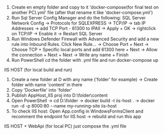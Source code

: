 1) Create en empty folder and copy to it 'docker-compose(for final test on another PC).yml' file (after that rename it like 'docker-compose.yml')
2) Run Sql Server Config Manager and do the following: SQL Server Network Config -> Protocols for SQLEXPRESS -> TCP/IP -> tab IP Addresses -> add TCP Port - 61300 to IPAII -> Apply + OK -> rightclick on TCP/IP -> Enable it -> Restart SQL Server
3) Run Windows Defender Firewall with Advanced Security and add a new rule into Inbound Rules. Click New Rule... -> Choose Port + Next -> Choose TCP + Specific local ports and add 61300 here + Next -> Allow the connection + Next + Next -> Write any name + Finish
4) Run PowerShell cd the folder with .yml file and run docker-compose up


IIS HOST (for local build and run)
1) Create a new folder at D with any name ('folder' for example) -> Create folder with name 'content' in there
2) Copy 'Dockerfile' into 'folder'
3) Publish AppHost_IIS proj into D:\folder\content
4) Open PowerShell -> cd D:\folder -> docker build -t iis-host . -> docker run -d -p 8000:80 --name my-running-site iis-host
5) To check IIS host: Open App.config in WindowsFormsClient and recomment the endpoint for IIS host -> rebuild and run this app

IIS HOST + WebApi (for local PC)
just compose the .yml file
